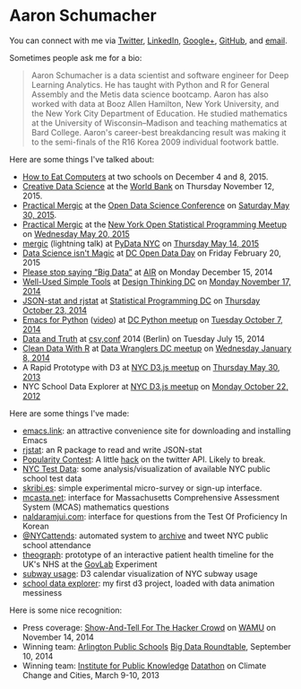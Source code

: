 # Aaron Schumacher

You can connect with me via [Twitter](https://twitter.com/planarrowspace), [LinkedIn](https://www.linkedin.com/in/ajschumacher), [Google+](https://plus.google.com/112658546306232777448/), [GitHub](https://github.com/ajschumacher), and [email](mailto:ajschumacher@gmail.com).

Sometimes people ask me for a bio:

> Aaron Schumacher is a data scientist and software engineer for Deep
> Learning Analytics. He has taught with Python and R for General
> Assembly and the Metis data science bootcamp. Aaron has also worked
> with data at Booz Allen Hamilton, New York University, and the New
> York City Department of Education. He studied mathematics at the
> University of Wisconsin–Madison and teaching mathematics at Bard
> College. Aaron's career-best breakdancing result was making it to
> the semi-finals of the R16 Korea 2009 individual footwork battle.


Here are some things I've talked about:

 * [How to Eat Computers](/20151206-how_to_eat_computers/) at two schools on December 4 and 8, 2015.
 * [Creative Data Science](/20151112-creative_data_science/) at the [World Bank](http://www.worldbank.org/) on Thursday November 12, 2015.
 * [Practical Mergic](/20150530-practical_mergic_at_odsc/) at the [Open Data Science Conference](http://opendatascicon.com/) on [Saturday May 30, 2015](http://opendatascicon.com/schedule/practical-mergic-how-to-join-anything/).
 * [Practical Mergic](/20150520-practical_mergic/) at the [New York Open Statistical Programming Meetup](http://www.meetup.com/nyhackr/) on [Wednesday May 20, 2015](http://www.meetup.com/nyhackr/events/222328498/)
 * [mergic](/20150514-mergic/) (lightning talk) at [PyData NYC](http://www.meetup.com/PyDataNYC/) on [Thursday May 14, 2015](http://www.meetup.com/PyDataNYC/events/222329250/)
 * [Data Science isn't Magic](/20150220-data_science_isnt_magic/) at [DC Open Data Day](http://dc.opendataday.org/) on Friday February 20, 2015
 * [Please stop saying “Big Data”](/20141215-please_stop_saying_big_data/) at [AIR](http://www.air.org/) on Monday December 15, 2014
 * [Well-Used Simple Tools](/20141117-well_used_simple_tools/) at [Design Thinking DC](http://www.meetup.com/Design-Thinking-DC/) on [Monday November 17, 2014](http://www.meetup.com/Design-Thinking-DC/events/216029412/)
 * [JSON-stat and rjstat](/20141023-rjstat_lightning/) at [Statistical Programming DC](http://www.meetup.com/stats-prog-dc/) on [Thursday October 23, 2014](http://www.meetup.com/stats-prog-dc/events/177772502/)
 * [Emacs for Python](https://github.com/ajschumacher/emacs_python/blob/master/README.md) ([video](https://www.youtube.com/watch?v=eH-epEqLVAs)) at [DC Python meetup](http://www.meetup.com/DCPython/) on [Tuesday October 7, 2014](http://www.meetup.com/DCPython/events/208969552/)
 * [Data and Truth](/20140715-data_and_truth/) at [csv,conf](http://csvconf.com/) 2014 (Berlin) on Tuesday July 15, 2014
 * [Clean Data With R](http://planspace.org/2014/01/07/clean-data-with-r/) at [Data Wranglers DC meetup](http://www.meetup.com/Data-Wranglers-DC/) on [Wednesday January 8, 2014](http://www.meetup.com/Data-Wranglers-DC/events/154160282/)
 * A Rapid Prototype with D3 at [NYC D3.js meetup](http://www.meetup.com/NYC-D3-JS/) on [Thursday May 30, 2013](http://www.meetup.com/NYC-D3-JS/events/121578202/)
 * NYC School Data Explorer at [NYC D3.js meetup](http://www.meetup.com/NYC-D3-JS/) on [Monday October 22, 2012](http://www.meetup.com/NYC-D3-JS/events/87414332/)


Here are some things I've made:

 * [emacs.link](http://emacs.link/): an attractive convenience site for downloading and installing Emacs
 * [rjstat](https://github.com/ajschumacher/rjstat): an R package to read and write JSON-stat
 * [Popularity Contest](http://popular.herokuapp.com/): A little [hack](/2014/03/02/popularity-contest/) on the twitter API. Likely to break.
 * [NYC Test Data](/2014/01/10/nyc-test-data/): some analysis/visualization of available NYC public school test data
 * [skribi.es](http://www.skribi.es/): simple experimental micro-survey or sign-up interface.
 * [mcasta.net](http://mcasta.net/): interface for Massachusetts Comprehensive Assessment System (MCAS) mathematics questions
 * [naldaramjui.com](http://www.naldaramjui.com/): interface for questions from the Test Of Proficiency In Korean
 * [@NYCattends](https://twitter.com/NYCattends): automated system to [archive](http://bit.ly/NYCattdarch) and tweet NYC public school attendance
 * [theograph](http://bit.ly/theograph): prototype of an interactive patient health timeline for the UK's NHS at the [GovLab](http://thegovlab.org/) Experiment
 * [subway usage](http://bit.ly/NYCsubway): D3 calendar visualization of NYC subway usage
 * [school data explorer](http://bit.ly/NYCd3schools): my first d3 project, loaded with data animation messiness


Here is some nice recognition:

 * Press coverage: [Show-And-Tell For The Hacker Crowd](http://wamu.org/programs/metro_connection/14/11/14/show_and_tell_for_the_hacker_crowd) on [WAMU](http://wamu.org/) on November 14, 2014
 * Winning team: [Arlington Public Schools](http://www.arlington.k12.va.us/) [Big Data Roundtable](http://www.washingtonpost.com/local/education/arlington-schools-announce-key-findings-from-big-data-competition/2014/09/10/fff0ee3a-3903-11e4-8601-97ba88884ffd_story.html), September 10, 2014
 * Winning team: [Institute for Public Knowledge](https://ipk.nyu.edu/) [Datathon](https://ipk.nyu.edu/initiatives/datathons) on Climate Change and Cities, March 9-10, 2013
